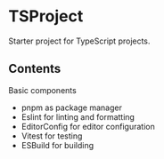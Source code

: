 # TSProject

Starter project for TypeScript projects.

## Contents

Basic components

* pnpm as package manager
* Eslint for linting and formatting
* EditorConfig for editor configuration
* Vitest for testing
* ESBuild for building 
